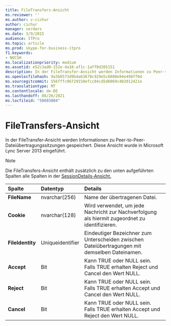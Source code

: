 ```yaml
---
title: FileTransfers-Ansicht
ms.reviewer: ''
ms.author: v-cichur
author: cichur
manager: serdars
ms.date: 3/9/2015
audience: ITPro
ms.topic: article
ms.prod: skype-for-business-itpro
f1.keywords:
- NOCSH
ms.localizationpriority: medium
ms.assetid: e52c3ad0-152e-4a18-af1c-1aff0d205151
description: In der FileTransfer-Ansicht werden Informationen zu Peer-to-Peer-Dateiübertragungssitzungen gespeichert. Diese Ansicht wurde in Microsoft Lync Server 2013 eingeführt.
ms.openlocfilehash: 9a3b0573d9b4a63670c929e5c6080e94e498ff0d
ms.sourcegitcommit: 556fffc96729150efcc04cd5d6069c402012421e
ms.translationtype: MT
ms.contentlocale: de-DE
ms.lasthandoff: 08/26/2021
ms.locfileid: "58603804"
---
```

# <a name="filetransfers-view"></a>FileTransfers-Ansicht
 
In der FileTransfer-Ansicht werden Informationen zu Peer-to-Peer-Dateiübertragungssitzungen gespeichert. Diese Ansicht wurde in Microsoft Lync Server 2013 eingeführt.
  
> [!NOTE]
> Die FileTransfers-Ansicht enthält zusätzlich zu den unten aufgeführten Spalten alle Spalten in der [SessionDetails-Ansicht.](sessiondetails-0.md)
  
|**Spalte**|**Datentyp**|**Details**|
|:-----|:-----|:-----|
|**FileName** <br/> |nvarchar(256)  <br/> |Name der übertragenen Datei.  <br/> |
|**Cookie** <br/> |nvarchar(128)  <br/> |Wird verwendet, um jede Nachricht zur Nachverfolgung als hiermit zugeordnet zu identifizieren.  <br/> |
|**FileIdentity** <br/> |Uniqueidentifier  <br/> |Eindeutiger Bezeichner zum Unterscheiden zwischen Dateiübertragungen mit demselben Dateinamen.  <br/> |
|**Accept** <br/> |Bit  <br/> |Kann TRUE oder NULL sein. Falls TRUE erhalten Reject und Cancel den Wert NULL.  <br/> |
|**Reject** <br/> |Bit  <br/> |Kann TRUE oder NULL sein. Falls TRUE erhalten Accept und Cancel den Wert NULL.  <br/> |
|**Cancel** <br/> |Bit  <br/> |Kann TRUE oder NULL sein. Falls TRUE erhalten Accept und Reject den Wert NULL.  <br/> |
   

